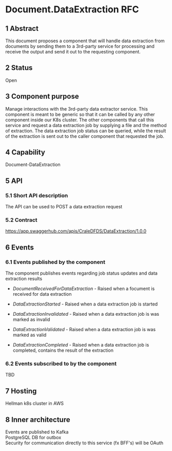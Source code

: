 # Document.DataExtraction RFC
## 1 Abstract
This document proposes a component that will handle data extraction from documents by sending them to a 3rd-party service for processing and receive the output and send it out to the requesting component.

## 2 Status
Open

## 3 Component purpose
Manage interactions with the 3rd-party data extractor service. This component is meant to be generic so that it can be called by any other component inside our K8s cluster.
The other components that call this service and request a data extraction job by supplying a file and the method of extraction.
The data extraction job status can be queried, while the result of the extraction is sent out to the caller component that requested the job.

## 4 Capability
Document-DataExtraction

## 5 API
### 5.1 Short API description
The API can be used to POST a data extraction request

### 5.2 Contract
https://app.swaggerhub.com/apis/CraleDFDS/DataExtraction/1.0.0

## 6 Events
### 6.1 Events published by the component
The component publishes events regarding job status updates and data extraction results

- *DocumentReceivedForDataExtraction* - Raised when a focument is received for data extraction

- *DataExtractionStarted* - Raised when a data extraction job is started

- *DataExtractionInvalidated* - Raised when a data extraction job is was marked as invalid

- *DataExtractionValidated* - Raised when a data extraction job is was marked as valid

- *DataExtractionCompleted* - Raised when a data extraction job is completed, contains the result of the extraction

### 6.2 Events subscribed to by the component
TBD

## 7 Hosting
Hellman k8s cluster in AWS

## 8 Inner architecture
Events are published to Kafka  
PostgreSQL DB for outbox  
Security for communication directly to this service (fx BFF's) will be OAuth
